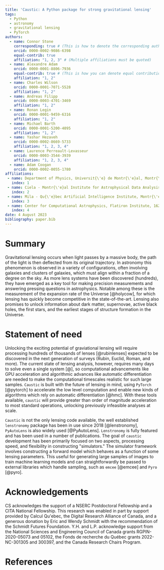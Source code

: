 ```yaml
---
title: 'Caustic: A Python package for strong gravitational lensing'
tags:
  - Python
  - astronomy
  - gravitational lensing
  - PyTorch
authors:
  - name: Connor Stone
    corresponding: true # (This is how to denote the corresponding author)
    orcid: 0000-0002-9086-6398
    equal-contrib: true
    affiliation: "1, 2, 3" # (Multiple affiliations must be quoted)
  - name: Alexandre Adam
    orcid: 0000-0001-8806-7936
    equal-contrib: true # (This is how you can denote equal contributions between multiple authors)
    affiliation: "1, 2"
  - name: Charles Wilson
    orcid: 0000-0001-7071-5528
    affiliation: "1, 2"
  - name: Andreas Filipp
    orcid: 0000-0003-4701-3469
    affiliation: "1, 2"
  - name: Ronan Legin
    orcid: 0000-0001-9459-6316
    affiliation: "1, 2"
  - name: Michael Barth
    orcid: 0000-0001-5200-4095
    affiliation: "1, 2"
  - name: Yashar Hezaveh
    orcid: 0000-0002-8669-5733
    affiliation: "1, 2, 3, 4"
  - name: Laurence Perreault-Levasseur
    orcid: 0000-0003-3544-3939
    affiliation: "1, 2, 3, 4"
  - name: Adam Coogan
    orcid: 0000-0002-0055-1780
affiliations:
 - name: Department of Physics, Universit{\'e} de Montr{\'e}al, Montr{\'e}al, Qu{\'e}bec, Canada
   index: 1
 - name: Ciela - Montr{\'e}al Institute for Astrophysical Data Analysis and Machine Learning, Montr{\'e}al, Qu{\'e}bec, Canada
   index: 2
 - name: Mila - Qu{\'e}bec Artificial Intelligence Institute, Montr{\'e}al, Qu{\'e}bec, Canada
   index: 3
 - name: Center for Computational Astrophysics, Flatiron Institute, 162 5th Avenue, 10010, New York, NY, USA
   index: 4
date: 4 August 2023
bibliography: paper.bib
---
```


# Summary

Gravitational lensing occurs when light passes by a massive body, the path of the light is then deflected from its original trajectory.
In astronomy this phenomenon is observed in a variety of configurations, often involving galaxies and clusters of galaxies, which must align within a fraction of a degree on the sky.
As more lens systems have been discovered (hundreds), they have emerged as a key tool for making precision measurements and answering pressing questions in astrophysics.
Notable among these is the measurement of the expansion rate of the Universe [@holycow], for which lensing has quickly become competitive in the state-of-the-art.
Lensing also promises to unlock information about dark matter, supernovae, active black holes, the first stars, and the earliest stages of structure formation in the Universe.

# Statement of need

Unlocking the exciting potential of graviational lensing will require processing hundreds of thousands of lenses [@rubinlenses] expected to be discovered in the next generation of surveys (Rubin, Euclid, Roman, and more).
The current state of lensing analysis, however, requires many days to solve even a single system [@], so computational advancements like GPU acceleration and algorithmic advances like automatic differentiation are needed to make the computational timescales realistic for such large samples.
`Caustic` is built with the future of lensing in mind, using `PyTorch` [@pytorch] to accelerate the low level computation and enable new kinds of algorithms which rely on automatic differentiation [@hmc].
With these tools available, `caustic` will provide greater than order of magnitude acceleration to most standard operations, unlocking previously infeasible analyses at scale.

`Caustic` is not the only lensing code available, the well established `lenstronomy` package has been in use since 2018 [@lenstronomy], `PyAutoLens` is also widely used [@PyAutoLens].
`Lenstronomy` is fully featured and has been used in a number of publications.
The goal of `caustic` development has been primarily focused on two aspects, processing speed, and flexibility in constructing "simulators."
The simulator framework involves constructing a forward model which behaves as a function of some lensing parameters.
This useful for generating large samples of images to train machine learning models and can straightforwardly be passed to external libraries which handle sampling, such as `emcee` [@emcee] and `Pyro` [@pyro].

# Acknowledgements

CS acknowledges the support of a NSERC Postdoctoral Fellowship and a CITA National Fellowship.
This research was enabled in part by support provided by Calcul Qu\'ebec, the Digital Research Alliance of Canada, and a generous donation by Eric and Wendy Schmidt with the recommendation of the Schmidt Futures Foundation.
Y.H. and L.P. acknowledge support from the National Sciences and Engineering Council of Canada grants RGPIN-2020-05073 and 05102, the Fonds de recherche du Québec grants 2022-NC-301305 and 300397, and the Canada Research Chairs Program.

# References

